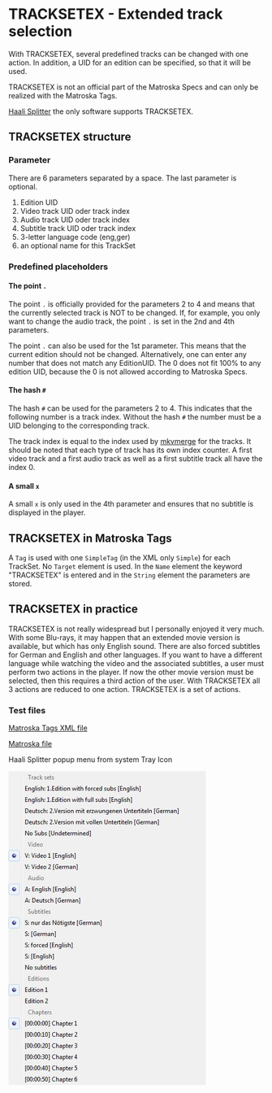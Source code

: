# TRACKSETEX - Extended track selection
With TRACKSETEX, several predefined tracks can be changed with one action. In addition, a UID for an edition can be specified, so that it will be used.

TRACKSETEX is not an official part of the Matroska Specs and can only be realized with the Matroska Tags.

[Haali Splitter](https://haali.su/mkv/) the only software supports TRACKSETEX.

## TRACKSETEX structure
### Parameter
There are 6 parameters separated by a space. The last parameter is optional.

1. Edition UID
2. Video track UID oder track index
3. Audio track UID oder track index
4. Subtitle track UID oder track index
5. 3-letter language code (eng,ger)
6. an optional name for this TrackSet

### Predefined placeholders
#### The point `.`
The point `.` is officially provided for the parameters 2 to 4 and means that the currently selected track is NOT to be changed. If, for example, you only want to change the audio track, the point `.` is set in the 2nd and 4th parameters.

The point `.` can also be used for the 1st parameter. This means that the current edition should not be changed. Alternatively, one can enter any number that does not match any EditionUID. The 0 does not fit 100% to any edition UID, because the 0 is not allowed according to Matroska Specs.

#### The hash `#`
The hash `#` can be used for the parameters 2 to 4. This indicates that the following number is a track index. Without the hash `#` the number must be a UID belonging to the corresponding track.

The track index is equal to the index used by [mkvmerge](https://mkvtoolnix.download/doc/mkvmerge.html) for the tracks. It should be noted that each type of track has its own index counter. A first video track and a first audio track as well as a first subtitle track all have the index 0.

#### A small `x`
A small `x` is only used in the 4th parameter and ensures that no subtitle is displayed in the player.

## TRACKSETEX in Matroska Tags
A `Tag` is used with one `SimpleTag` (in the XML only `Simple`) for each TrackSet. No `Target` element is used. In the `Name` element the keyword "TRACKSETEX" is entered and in the `String` element the parameters are stored.

## TRACKSETEX in practice
TRACKSETEX is not really widespread but I personally enjoyed it very much. With some Blu-rays, it may happen that an extended movie version is available, but which has only English sound. There are also forced subtitles for German and English and other languages. If you want to have a different language while watching the video and the associated subtitles, a user must perform two actions in the player. If now the other movie version must be selected, then this requires a third action of the user. With TRACKSETEX all 3 actions are reduced to one action. TRACKSETEX is a set of actions.

### Test files
[Matroska Tags XML file](https://github.com/hubblec4/Matroska-Playback/blob/TRACKSETEX/files/TRACKSETEX/TRACKSETEX.xml)

[Matroska file](https://github.com/hubblec4/Matroska-Playback/blob/TRACKSETEX/files/TRACKSETEX/TRACKSETEX.mkv)

Haali Splitter popup menu from system Tray Icon

![Haali Splitter popup menu](https://github.com/hubblec4/Matroska-Playback/blob/TRACKSETEX/files/TRACKSETEX/Haali-TRACKSETEX.jpg)